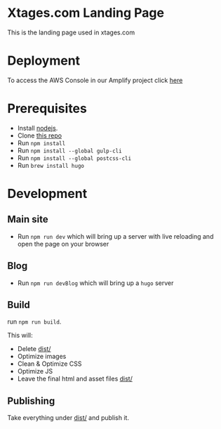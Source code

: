 # Xtages.com Landing Page

This is the landing page used in xtages.com

# Deployment
To access the AWS Console in our Amplify project click [here](https://console.aws.amazon.com/amplify/home?region=us-east-1#/d36l47rod7uck9) 

# Prerequisites

* Install [nodejs](https://nodejs.org/en/download/).
* Clone [this repo](https://github.com/Xtages/site)
* Run `npm install`
* Run `npm install --global gulp-cli`
* Run `npm install --global postcss-cli`
* Run `brew install hugo`
  
# Development

## Main site

* Run `npm run dev` which will bring up a server with live reloading and open the page on your browser

## Blog

* Run `npm run devBlog` which will bring up a `hugo` server

## Build 

run `npm run build`.

This will:

* Delete [dist/](dist/)
* Optimize images
* Clean & Optimize CSS
* Optimize JS
* Leave the final html and asset files [dist/](dist/)

## Publishing

Take everything under [dist/](dist/) and publish it.
